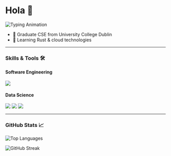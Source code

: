 # Hola 👋  
![Typing Animation](https://readme-typing-svg.herokuapp.com?font=Fira+Code&pause=1000&color=00FF00&width=435&lines=Software+Engineer;Data+Science+Enthusiast)
- 🔭 Graduate CSE from University College Dublin 
- 🌱 Learning Rust & cloud technologies  

---

### Skills & Tools 🛠️

#### **Software Engineering**
<p align="left">
  <img src="https://skillicons.dev/icons?i=c,cpp,rust,java,py,linux,git,docker,aws" />
</p>

#### **Data Science**
<p align="left">
  <img src="https://skillicons.dev/icons?i=py,r,tensorflow,pytorch,postgres,sqlite,flask" />
  <img src="https://img.shields.io/badge/Pandas-150458?style=flat&logo=pandas&logoColor=white" />
  <img src="https://img.shields.io/badge/Scikit_Learn-FF9F33?style=flat&logo=scikitlearn&logoColor=white" />
</p>

---

### GitHub Stats 📈

<!-- Software Engineering Focus -->
![Top Languages](https://github-readme-stats.vercel.app/api/top-langs/?username=rigved-harmalkar&layout=compact&theme=dark&hide=html,css&langs_count=6)

<!-- Data Science Activity -->
![GitHub Streak](https://streak-stats.demolab.com?user=rigved-harmalkar&theme=dark&date_format=j%20M%5B%20Y%5D)

